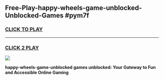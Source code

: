 
## Free-Play-happy-wheels-game-unblocked-Unblocked-Games #pym7f
<h3>
<a href="https://news.freeplayer.one?title=happy-wheels-game-unblocked&ref=8M">CLICK TO PLAY</a></h3>
<hr>

<h3>
<a href="https://news.freeplayer.one?title=happy-wheels-game-unblocked&ref=8M">CLICK 2 PLAY</a>
  
</h3>

<a href="https://news.freeplayer.one?title=happy-wheels-game-unblocked&ref=8M"><img src="https://clearcache.store/games.png"></a>


**happy-wheels-game-unblocked games unblocked: Your Gateway to Fun and Accessible Online Gaming**
